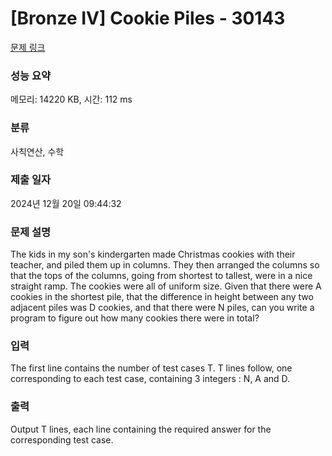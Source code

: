 # [Bronze IV] Cookie Piles - 30143 

[문제 링크](https://www.acmicpc.net/problem/30143) 

### 성능 요약

메모리: 14220 KB, 시간: 112 ms

### 분류

사칙연산, 수학

### 제출 일자

2024년 12월 20일 09:44:32

### 문제 설명

<p>The kids in my son's kindergarten made Christmas cookies with their teacher, and piled them up in columns.  They then arranged the columns so that the tops of the columns, going from shortest to tallest, were in a nice straight ramp.  The cookies were all of uniform size.  Given that there were A cookies in the shortest pile, that the difference in height between any two adjacent piles was D cookies, and that there were N piles, can you write a program to figure out how many cookies there were in total?</p>

### 입력 

 <p>The first line contains the number of test cases T. T lines follow, one corresponding to each test case, containing 3 integers : N, A and D.</p>

### 출력 

 <p>Output T lines, each line containing the required answer for the corresponding test case.</p>

